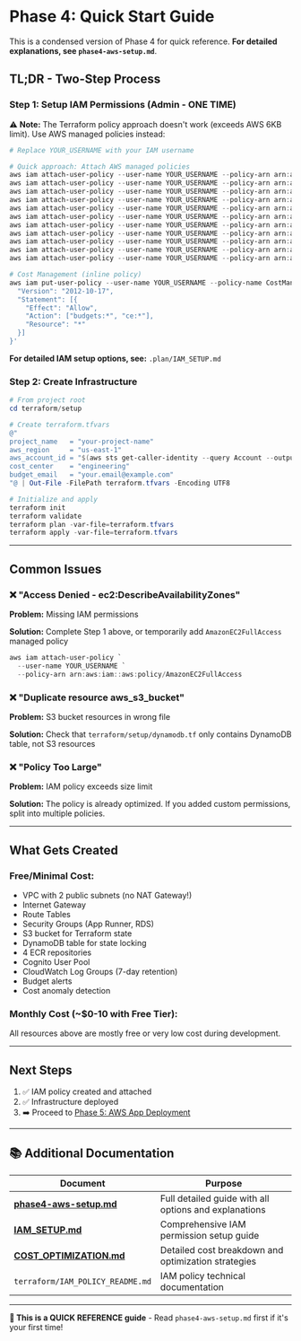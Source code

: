 # Phase 4: Quick Start Guide

This is a condensed version of Phase 4 for quick reference. **For detailed explanations, see `phase4-aws-setup.md`**.

## TL;DR - Two-Step Process

### Step 1: Setup IAM Permissions (Admin - ONE TIME)

⚠️ **Note:** The Terraform policy approach doesn't work (exceeds AWS 6KB limit). Use AWS managed policies instead:

```powershell
# Replace YOUR_USERNAME with your IAM username

# Quick approach: Attach AWS managed policies
aws iam attach-user-policy --user-name YOUR_USERNAME --policy-arn arn:aws:iam::aws:policy/AmazonEC2FullAccess
aws iam attach-user-policy --user-name YOUR_USERNAME --policy-arn arn:aws:iam::aws:policy/AmazonS3FullAccess
aws iam attach-user-policy --user-name YOUR_USERNAME --policy-arn arn:aws:iam::aws:policy/AmazonRDSFullAccess
aws iam attach-user-policy --user-name YOUR_USERNAME --policy-arn arn:aws:iam::aws:policy/AmazonDynamoDBFullAccess
aws iam attach-user-policy --user-name YOUR_USERNAME --policy-arn arn:aws:iam::aws:policy/AmazonEC2ContainerRegistryFullAccess
aws iam attach-user-policy --user-name YOUR_USERNAME --policy-arn arn:aws:iam::aws:policy/AWSAppRunnerFullAccess
aws iam attach-user-policy --user-name YOUR_USERNAME --policy-arn arn:aws:iam::aws:policy/AmazonCognitoPowerUser
aws iam attach-user-policy --user-name YOUR_USERNAME --policy-arn arn:aws:iam::aws:policy/SecretsManagerReadWrite
aws iam attach-user-policy --user-name YOUR_USERNAME --policy-arn arn:aws:iam::aws:policy/CloudWatchLogsFullAccess
aws iam attach-user-policy --user-name YOUR_USERNAME --policy-arn arn:aws:iam::aws:policy/CloudFrontFullAccess
aws iam attach-user-policy --user-name YOUR_USERNAME --policy-arn arn:aws:iam::aws:policy/IAMFullAccess

# Cost Management (inline policy)
aws iam put-user-policy --user-name YOUR_USERNAME --policy-name CostManagement --policy-document '{
  "Version": "2012-10-17",
  "Statement": [{
    "Effect": "Allow",
    "Action": ["budgets:*", "ce:*"],
    "Resource": "*"
  }]
}'
```

**For detailed IAM setup options, see:** `.plan/IAM_SETUP.md`

### Step 2: Create Infrastructure

```powershell
# From project root
cd terraform/setup

# Create terraform.tfvars
@"
project_name   = "your-project-name"
aws_region     = "us-east-1"
aws_account_id = "$(aws sts get-caller-identity --query Account --output text)"
cost_center    = "engineering"
budget_email   = "your.email@example.com"
"@ | Out-File -FilePath terraform.tfvars -Encoding UTF8

# Initialize and apply
terraform init
terraform validate
terraform plan -var-file=terraform.tfvars
terraform apply -var-file=terraform.tfvars
```

---

## Common Issues

### ❌ "Access Denied - ec2:DescribeAvailabilityZones"

**Problem:** Missing IAM permissions

**Solution:** Complete Step 1 above, or temporarily add `AmazonEC2FullAccess` managed policy

```powershell
aws iam attach-user-policy `
  --user-name YOUR_USERNAME `
  --policy-arn arn:aws:iam::aws:policy/AmazonEC2FullAccess
```

### ❌ "Duplicate resource aws_s3_bucket"

**Problem:** S3 bucket resources in wrong file

**Solution:** Check that `terraform/setup/dynamodb.tf` only contains DynamoDB table, not S3 resources

### ❌ "Policy Too Large"

**Problem:** IAM policy exceeds size limit

**Solution:** The policy is already optimized. If you added custom permissions, split into multiple policies.

---

## What Gets Created

### Free/Minimal Cost:

- VPC with 2 public subnets (no NAT Gateway!)
- Internet Gateway
- Route Tables
- Security Groups (App Runner, RDS)
- S3 bucket for Terraform state
- DynamoDB table for state locking
- 4 ECR repositories
- Cognito User Pool
- CloudWatch Log Groups (7-day retention)
- Budget alerts
- Cost anomaly detection

### Monthly Cost (~$0-10 with Free Tier):

All resources above are mostly free or very low cost during development.

---

## Next Steps

1. ✅ IAM policy created and attached
2. ✅ Infrastructure deployed
3. ➡️ Proceed to [Phase 5: AWS App Deployment](phase5-aws-deploy.md)

---

## 📚 Additional Documentation

| Document | Purpose |
|----------|---------|
| **[phase4-aws-setup.md](phase4-aws-setup.md)** | Full detailed guide with all options and explanations |
| **[IAM_SETUP.md](IAM_SETUP.md)** | Comprehensive IAM permission setup guide |
| **[COST_OPTIMIZATION.md](COST_OPTIMIZATION.md)** | Detailed cost breakdown and optimization strategies |
| `terraform/IAM_POLICY_README.md` | IAM policy technical documentation |

---

**📌 This is a QUICK REFERENCE guide** - Read `phase4-aws-setup.md` first if it's your first time!





